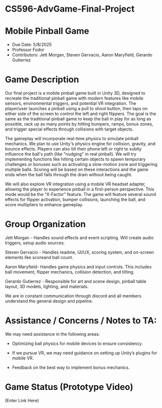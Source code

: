 # CS596-AdvGame-Final-Project 
# Mobile Pinball Game 

* Due Date: 5/8/2025
* Professor Fodor
* Contributors: Jett Morgan, Steven Gervacio, Aaron Maryfield, Gerardo Gutierrez

# Game Description
Our final project is a mobile pinball game built in Unity 3D, designed to recreate the traditional pinball game with modern features like mobile sensors, environmental triggers, and potential VR integration. The player/user launches a pinball using a pull to shoot button, then taps on either side of the screen to control the left and right flippers. The goal is the same as the traditional pinball game to keep the ball in play for as long as possible, rack up as many points by hitting bumpers, ramps, bonus zones, and trigger special effects through collisions with target objects.

The gameplay will incorporate real-time physics to simulate pinball mechanics. We plan to use Unity's physics engine for collision, gravity, and bounce effects. Players can also tilt their phone left or right to subtly influence the ball's path (like "nudging" in real pinball). We will try implementing functions like hitting certain objects to spawn temporary challenges or bonuses such as activating a slow-motion zone and triggering multiple balls. Scoring will be based on these interactions and the game ends when the ball falls through the drain without being caught.

We will also explore VR integration using a mobile VR headset adapter, allowing the player to experience pinball in a first-person perspective. This mode would be the “X-Factor” feature. The game will feature several sound effects for flipper activation, bumper collisions, launching the ball, and score multipliers to enhance gameplay.

# Group Organization
Jett Morgan - Handles sound effects and event scripting. Will create audio triggers, setup audio sources.

Steven Gervacio - Handles readme, UI/UX, scoring system, and on-screen elements like scoreand ball count.

Aaron Maryfield- Handles game physics and input controls. This includes ball movement, flipper mechanics, collision detection, and tilting.

Gerardo Gutierrez -  Responsible for art and scene design, pinball table layout, 3D models, lighting, and materials. 

We are in constant communication through discord and all members understand the general design and pipeline.

# Assistance / Concerns / Notes to TA:
We may need assistance in the following areas:

* Optimizing ball physics for mobile devices to ensure consistency.

* If we pursue VR, we may need guidance on setting up Unity’s plugins for mobile VR.

* Feedback on the best way to implement bonus mechanics.

# Game Status (Prototype Video)
(Enter Link Here)
